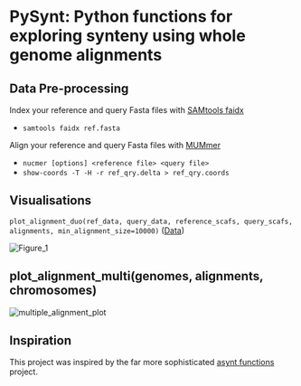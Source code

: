 # PySynt: Python functions for exploring synteny using whole genome alignments

## Data Pre-processing

Index your reference and query Fasta files with [SAMtools faidx](https://www.htslib.org/doc/samtools-faidx.html)
* ```samtools faidx ref.fasta```

Align your reference and query Fasta files with [MUMmer](https://mummer4.github.io/)
* ```nucmer [options] <reference file> <query file>```
* ```show-coords -T -H -r ref_qry.delta > ref_qry.coords```

## Visualisations
```plot_alignment_duo(ref_data, query_data, reference_scafs, query_scafs, alignments, min_alignment_size=10000)```
([Data](https://www.nature.com/articles/s41598-018-26416-2))

![Figure_1](https://github.com/user-attachments/assets/2686c927-593d-45d7-a51b-4e9ef3085451)

## plot_alignment_multi(genomes, alignments, chromosomes)
![multiple_alignment_plot](https://github.com/user-attachments/assets/208bb872-2cc3-4fd2-b4b5-2e446c4eb28d)

## Inspiration
This project was inspired by the far more sophisticated [asynt functions](https://github.com/simonhmartin/asynt/tree/master) project.
